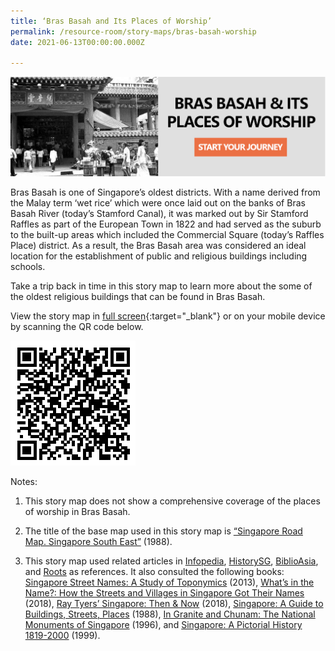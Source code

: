 ```yaml
---
title: ‘Bras Basah and Its Places of Worship’
permalink: /resource-room/story-maps/bras-basah-worship
date: 2021-06-13T00:00:00.000Z

---
```


<img src="/images/storymap-image-bras-basah-worship.png" alt="storymap- bras-basah-worship"/>

Bras Basah is one of Singapore’s oldest districts. With a name derived from the Malay term ‘wet rice’ which were once laid out on the banks of Bras Basah River (today’s Stamford Canal), it was marked out by Sir Stamford Raffles as part of the European Town in 1822 and had served as the suburb to the built-up areas which included the Commercial Square (today’s Raffles Place) district. As a result, the Bras Basah area was considered an ideal location for the establishment of public and religious buildings including schools.

Take a trip back in time in this story map to learn more about the some of the oldest religious buildings that can be found in Bras Basah.

View the story map in [full screen]( https://uploads.knightlab.com/storymapjs/04f5c05311b7e48aadefd0cdd269c308/bras-basah-schools/index.html){:target="_blank"} or on your mobile device by scanning the QR code below.

<img src="/images/qr-code-storymap-bras-basah-worship.png" alt="qr-code-storymap-bras-basah-worship" style="width:200px;" />

Notes:

1. This story map does not show a comprehensive coverage of the places of worship in Bras Basah.

2. The title of the base map used in this story map is [“Singapore Road Map. Singapore South East”](https://www.nas.gov.sg/archivesonline/maps_building_plans/record-details/fb73e04e-115c-11e3-83d5-0050568939ad) (1988).

3. This story map used related articles in [Infopedia](https://eresources.nlb.gov.sg/infopedia/), [HistorySG](http://eresources.nlb.gov.sg/history), [BiblioAsia](https://www.nlb.gov.sg/Browse/BiblioAsia.aspx), and [Roots](https://www.roots.sg/) as references. It also consulted the following books: [Singapore Street Names: A Study of Toponymics](https://eservice.nlb.gov.sg/item_holding.aspx?bid=200123850) (2013), [What’s in the Name?: How the Streets and Villages in Singapore Got Their Names](https://eservice.nlb.gov.sg/item_holding.aspx?bid=202924449) (2018), [Ray Tyers’ Singapore: Then & Now](https://eservice.nlb.gov.sg/item_holding.aspx?bid=203784837) (2018), [Singapore: A Guide to Buildings, Streets, Places](http://eservice.nlb.gov.sg/item_holding.aspx?bid=4712298) (1988), [In Granite and Chunam: The National Monuments of Singapore](http://eservice.nlb.gov.sg/item_holding_s.aspx?bid=7919754) (1996), and [Singapore: A Pictorial History 1819-2000](http://eservice.nlb.gov.sg/item_holding.aspx?bid=9651676) (1999).
